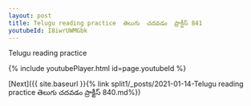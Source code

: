 ```yaml
---
layout: post
title: Telugu reading practice  తెలుగు  చదవడం  ప్రాక్టీస్ 841
youtubeId: I8iwrUWMGbk
---
```

 
 
Telugu reading practice
 
 
 
 
 


{% include youtubePlayer.html id=page.youtubeId %}
 
[Next]({{ site.baseurl }}{% link  split1/_posts/2021-01-14-Telugu reading practice  తెలుగు  చదవడం  ప్రాక్టీస్ 840.md%})
 
